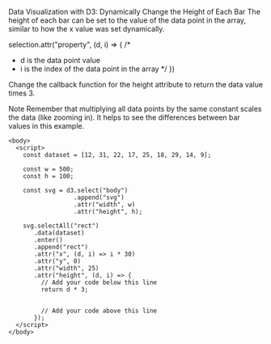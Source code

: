 Data Visualization with D3: Dynamically Change the Height of Each Bar
The height of each bar can be set to the value of the data point in the array, similar to how the x value was set dynamically.

selection.attr("property", (d, i) => {
  /* 
  * d is the data point value
  * i is the index of the data point in the array
  */
})

Change the callback function for the height attribute to return the data value times 3.

Note
Remember that multiplying all data points by the same constant scales the data (like zooming in). It helps to see the differences between bar values in this example.
```
<body>
  <script>
    const dataset = [12, 31, 22, 17, 25, 18, 29, 14, 9];
    
    const w = 500;
    const h = 100;
    
    const svg = d3.select("body")
                  .append("svg")
                  .attr("width", w)
                  .attr("height", h);
    
    svg.selectAll("rect")
       .data(dataset)
       .enter()
       .append("rect")
       .attr("x", (d, i) => i * 30)
       .attr("y", 0)
       .attr("width", 25)
       .attr("height", (d, i) => {
         // Add your code below this line
         return d * 3;
         
         
         // Add your code above this line
       });
  </script>
</body>
```